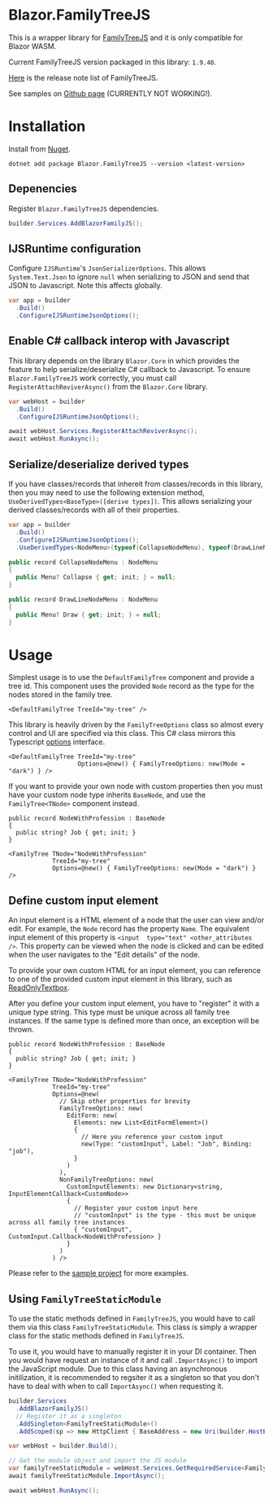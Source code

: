 # Blazor.FamilyTreeJS

This is a wrapper library for [FamilyTreeJS](https://balkan.app/FamilyTreeJS)
and it is only compatible for Blazor WASM.

Current FamilyTreeJS version packaged in this library: `1.9.40`.

[Here](https://familytreejs.balkan.app/JS/List) is the release note list of FamilyTreeJS.

See samples on [Github page](https://pandabytes.github.io/blazor-family-tree/) (CURRENTLY NOT WORKING!).

# Installation
Install from [Nuget](https://www.nuget.org/packages/Blazor.FamilyTreeJS).
```
dotnet add package Blazor.FamilyTreeJS --version <latest-version>
```

## Depenencies
Register `Blazor.FamilyTreeJS` dependencies.
```cs
builder.Services.AddBlazorFamilyJS();
```

## IJSRuntime configuration
Configure `IJSRuntime`'s `JsonSerializerOptions`. This allows `System.Text.Json` to ignore `null` when
serializing to JSON and send that JSON to Javascript. Note this affects globally.
```cs
var app = builder
  .Build()
  .ConfigureIJSRuntimeJsonOptions();
```

## Enable C# callback interop with Javascript
This library depends on the library `Blazor.Core` in which provides the feature to help
serialize/deserialize C# callback to Javascript. To ensure `Blazor.FamilyTreeJS` work
correctly, you must call `RegisterAttachReviverAsync()` from the `Blazor.Core` library.
```cs
var webHost = builder
  .Build()
  .ConfigureIJSRuntimeJsonOptions();

await webHost.Services.RegisterAttachReviverAsync();
await webHost.RunAsync();
```

## Serialize/deserialize derived types
If you have classes/records that inhereit from classes/records in this library, then you may
need to use the following extension method, `UseDerivedTypes<BaseType>([derive types])`.
This allows serializing your derived classes/records with all of their properties.
```cs
var app = builder
  .Build()
  .ConfigureIJSRuntimeJsonOptions();
  .UseDerivedTypes<NodeMenu>(typeof(CollapseNodeMenu), typeof(DrawLineNodeMenu));

public record CollapseNodeMenu : NodeMenu
{
  public Menu? Collapse { get; init; } = null;
}

public record DrawLineNodeMenu : NodeMenu
{
  public Menu? Draw { get; init; } = null;
}
```

# Usage
Simplest usage is to use the `DefaultFamilyTree` component and provide a tree id.
This component uses the provided `Node` record as the type for the nodes stored in
the family tree.
```razor
<DefaultFamilyTree TreeId="my-tree" />
```

This library is heavily driven by the `FamilyTreeOptions` class so almost
every control and UI are specified via this class. This C# class mirrors this
Typescript [options](https://balkan.app/FamilyTreeJS/API/interfaces/FamilyTree.options) interface.
```razor
<DefaultFamilyTree TreeId="my-tree"
                   Options=@new() { FamilyTreeOptions: new(Mode = "dark") } />
```

If you want to provide your own node with custom properties then you must have
your custom node type inherits `BaseNode`, and use the `FamilyTree<TNode>` component instead.
```razor
public record NodeWithProfession : BaseNode
{
  public string? Job { get; init; }
}

<FamilyTree TNode="NodeWithProfession"
            TreeId="my-tree"
            Options=@new() { FamilyTreeOptions: new(Mode = "dark") } />
```

## Define custom input element
An input element is a HTML element of a node that the user can view and/or edit. For example, the `Node` record has the property `Name`. The equivalent input element of
this property is `<input  type="text" <other_attributes />`. This property can be viewed
when the node is clicked and can be edited when the user navigates to the "Edit details"
of the node.

To provide your own custom HTML for an input element, you can reference to one of the
provided custom input element in this library, such as
[ReadOnlyTextbox](https://github.com/pandabytes/blazor-family-tree/blob/master/src/Components/Interop/Elements/ReadOnlyTextBox.cs).

After you define your custom input element, you have to "register" it with a unique type string. This type
must be unique across all family tree instances. If the same type is defined more than once, an
exception will be thrown.
```razor
public record NodeWithProfession : BaseNode
{
  public string? Job { get; init; }
}

<FamilyTree TNode="NodeWithProfession"
            TreeId="my-tree"
            Options=@new(
              // Skip other properties for brevity
              FamilyTreeOptions: new(
                EditForm: new(
                  Elements: new List<EditFormElement>()
                  {
                    // Here you reference your custom input
                    new(Type: "customInput", Label: "Job", Binding: "job"),
                  }
                )
              ),
              NonFamilyTreeOptions: new(
                CustomInputElements: new Dictionary<string, InputElementCallback<CustomNode>>
                {
                  // Register your custom input here
                  // "customInput" is the type - this must be unique across all family tree instances
                  { "customInput", CustomInput.Callback<NodeWithProfession> }
                }
              )
            ) />
```

Please refer to the [sample project](https://github.com/pandabytes/blazor-family-tree/tree/master/samples/Blazor.FamilyTreeJS.Sample/Pages)
for more examples.

## Using `FamilyTreeStaticModule`
To use the static methods defined in `FamilyTreeJS`, you would have to call them via this class
`FamilyTreeStaticModule`. This class is simply a wrapper class for the static methods defined
in `FamilyTreeJS`. 

To use it, you would have to manually register it in your DI container. Then you would have request
an instance of it and call `.ImportAsync()` to import the JavaScript module. Due to this class having
an asynchronous initilization, it is recommended to regsiter it as a singleton so that you don't
have to deal with when to call `ImportAsync()` when requesting it.
```cs
builder.Services
  .AddBlazorFamilyJS()
  // Register it as a singleton
  .AddSingleton<FamilyTreeStaticModule>()
  .AddScoped(sp => new HttpClient { BaseAddress = new Uri(builder.HostEnvironment.BaseAddress) });

var webHost = builder.Build();

// Get the module object and import the JS module
var familyTreeStaticModule = webHost.Services.GetRequiredService<FamilyTreeStaticModule>();
await familyTreeStaticModule.ImportAsync();

await webHost.RunAsync();
```
